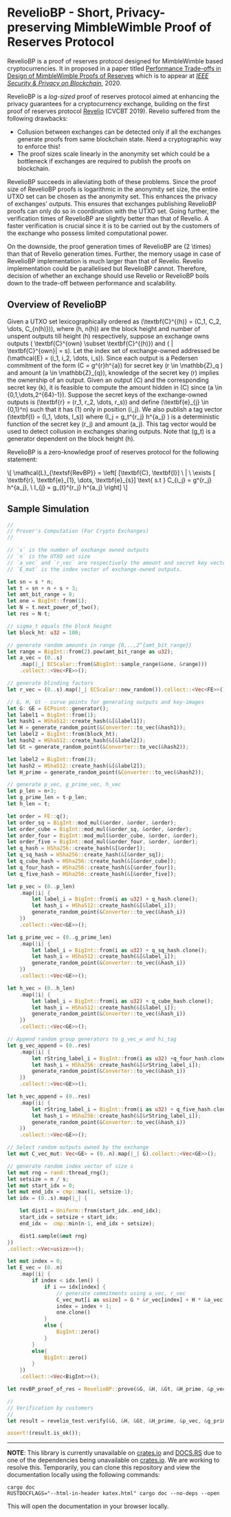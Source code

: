 # RevelioBP - Short, Privacy-preserving MimbleWimble Proof of Reserves Protocol

RevelioBP is a proof of reserves protocol designed for MimbleWimble based cryptocurrencies.
It in proposed in a paper titled [Performance Trade-offs in Design of MimbleWimble Proofs of Reserves](https://eprint.iacr.org/2020/938.pdf) which is to appear at *[IEEE Security & Privacy on Blockchain](https://ieeesb.org/)*, 2020.

RevelioBP is a *log-sized* proof of reserves protocol aimed at enhancing the privacy guarantees for a cryptocurrency exchange, building on the first proof of reserves protocol [Revelio](https://eprint.iacr.org/2019/684) (CVCBT 2019). Revelio suffered from the following drawbacks:

- Collusion between exchanges can be detected only if all the exchanges generate proofs from same blockchain state. Need a cryptographic way to enforce this!
- The proof sizes scale linearly in the anonymity set which could be a bottleneck if exchanges are required to publish the proofs on blockchain.

RevelioBP succeeds in alleviating both of these problems. Since the proof size of RevelioBP proofs is logarithmic in the anonymity set size, the entire UTXO set can be chosen as the anonymity set. This enhances the privacy of exchanges' outputs. This ensures that exchanges publishing RevelioBP proofs can only do so in coordination with the UTXO set. Going further, the verification times of RevelioBP are slightly better than that of Revelio. A faster verification is crucial since it is to be carried out by the customers of the exchange who possess limited computational power.

On the downside, the proof generation times of RevelioBP are \(2 \times\) than that of Revelio generation times. Further, the memory usage in case of RevelioBP implementation is much larger than that of Revelio. Revelio implementation could be parallelised but RevelioBP cannot. Therefore, decision of whether an exchange should use Revelio or RevelioBP boils down to the trade-off between performance and scalability.

## Overview of RevelioBP

Given a UTXO set lexicographically ordered as \(\textbf{C}^{(h)} = (C_1, C_2, \dots, C_{n(h)})\), where \(h, n(h)\) are the block height and number of unspent outputs till height \(h\) respectively, suppose an exchange owns outputs \( \textbf{C}^{own} \subset \textbf{C}^{(h)}\) and \( | \textbf{C}^{own}| = s\). Let the index set of exchange-owned addressed be \(\mathcal{E} = (i_1, i_2, \dots, i_s)\). Since each output is a Pedersen commitment of the form \(C = g^{r}h^{a}\) for secret key \(r \in \mathbb{Z}\_q \) and amount \(a \in \mathbb{Z}\_{q}\), knowledge of the secret key \(r\) implies the ownership of an output. Given an output \(C\) and the corresponding secret key \(k\), it is feasible to compute the amount hidden in \(C\) since \(a \in \{0,1,\dots,2^{64}-1\}\). Suppose the secret keys of the exchange-owned outputs is \(\textbf{r} = (r\_1, r\_2, \dots, r\_s)\) and define \(\textbf{e}\_{j}  \in \{0,1\}^n\) such that it has \(1\) only in position \(i\_j\). We also publish a tag vector \(\textbf{I} = (I\_1, \dots, I\_s)\) where \(I\_j = g\_t^{r\_j} h^{a\_j} \) is a deterministic function of the secret key \(r\_j\) and amount \(a\_j\).
This tag vector would be used to detect collusion in exchanges sharing outputs. Note that \(g\_t\) is a generator dependent on the block height \(h\).

RevelioBP is a zero-knowledge proof of reserves protocol for the following statement:

\\[ \mathcal{L}\_{\textsf{RevBP}} = \left[ [\textbf{C}, \textbf{I}] \ | \ \exists [ \textbf{r}, \textbf{e}\_{1}, \dots, \textbf{e}\_{s}]  \text{  s.t  } C_{i\_j} = g^{r\_j} h^{a\_j}, \ I_{j} = g\_{t}^{r\_j} h^{a\_j} \right] \\]

## Sample Simulation 

```rust
//
// Prover's Computation (For Crypto Exchanges)
//

// `s` is the number of exchange owned outputs
// `n` is the UTXO set size
// `a_vec` and `r_vec` are respectively the amount and secret key vectors
// `E_mat` is the index vector of exchange-owned outputs. 

let sn = s * n;
let t = sn + n + s + 3;
let amt_bit_range = 8;
let one = BigInt::from(1);
let N = t.next_power_of_two();
let res = N-t;

// sigma_t equals the block height 
let block_ht: u32 = 100; 

// generate random amounts in range {0,..,2^{amt_bit_range}}
let range = BigInt::from(2).pow(amt_bit_range as u32);
let a_vec = (0..s)
    .map(|_| ECScalar::from(&BigInt::sample_range(&one, &range)))
    .collect::<Vec<FE>>();

// generate blinding factors
let r_vec = (0..s).map(|_| ECScalar::new_random()).collect::<Vec<FE>>();

// G, H, Gt - curve points for generating outputs and key-images
let G: GE = ECPoint::generator();
let label1 = BigInt::from(1);
let hash1 = HSha512::create_hash(&[&label1]);
let H = generate_random_point(&Converter::to_vec(&hash1));
let label2 = BigInt::from(block_ht);
let hash2 = HSha512::create_hash(&[&label2]);
let Gt = generate_random_point(&Converter::to_vec(&hash2));

let label2 = BigInt::from(2);
let hash2 = HSha512::create_hash(&[&label2]);
let H_prime = generate_random_point(&Converter::to_vec(&hash2));   

// generate p_vec, g_prime_vec, h_vec
let p_len = n+3;
let g_prime_len = t-p_len;
let h_len = t;

let order = FE::q();
let order_sq = BigInt::mod_mul(&order, &order, &order);
let order_cube = BigInt::mod_mul(&order_sq, &order, &order);
let order_four = BigInt::mod_mul(&order_cube, &order, &order);
let order_five = BigInt::mod_mul(&order_four, &order, &order);
let q_hash = HSha256::create_hash(&[&order]);
let q_sq_hash = HSha256::create_hash(&[&order_sq]);
let q_cube_hash = HSha256::create_hash(&[&order_cube]);
let q_four_hash = HSha256::create_hash(&[&order_four]);
let q_five_hash = HSha256::create_hash(&[&order_five]);

let p_vec = (0..p_len)
    .map(|i| {
        let label_i = BigInt::from(i as u32) + q_hash.clone();
        let hash_i = HSha512::create_hash(&[&label_i]);
        generate_random_point(&Converter::to_vec(&hash_i))
    })
    .collect::<Vec<GE>>();

let g_prime_vec = (0..g_prime_len)
    .map(|i| {
        let label_i = BigInt::from(i as u32) + q_sq_hash.clone();
        let hash_i = HSha512::create_hash(&[&label_i]);
        generate_random_point(&Converter::to_vec(&hash_i))
    })
    .collect::<Vec<GE>>();

let h_vec = (0..h_len)
    .map(|i| {
        let label_i = BigInt::from(i as u32) + q_cube_hash.clone();
        let hash_i = HSha512::create_hash(&[&label_i]);
        generate_random_point(&Converter::to_vec(&hash_i))
    })
    .collect::<Vec<GE>>();

// Append random group generators to g_vec_w and hi_tag
let g_vec_append = (0..res)
    .map(|i| {
        let rString_label_i = BigInt::from(i as u32) +q_four_hash.clone();
        let hash_i = HSha256::create_hash(&[&rString_label_i]);
        generate_random_point(&Converter::to_vec(&hash_i))
    })
    .collect::<Vec<GE>>();

let h_vec_append = (0..res)
    .map(|i| {
        let rString_label_i = BigInt::from(i as u32) + q_five_hash.clone();
        let hash_i = HSha256::create_hash(&[&rString_label_i]);
        generate_random_point(&Converter::to_vec(&hash_i))
    })
    .collect::<Vec<GE>>();

// Select random outputs owned by the exchange
let mut C_vec_mut: Vec<GE> = (0..n).map(|_| G).collect::<Vec<GE>>();

// generate random index vector of size s
let mut rng = rand::thread_rng();
let setsize = n / s;
let mut start_idx = 0;
let mut end_idx = cmp::max(1, setsize-1);
let idx = (0..s).map(|_| {

    let dist1 = Uniform::from(start_idx..end_idx);
    start_idx = setsize + start_idx;
    end_idx =  cmp::min(n-1, end_idx + setsize);

    dist1.sample(&mut rng)
})
.collect::<Vec<usize>>();

let mut index = 0;
let E_vec = (0..n)
    .map(|i| {
        if index < idx.len() {
            if i == idx[index] {
                // generate commitments using a_vec, r_vec
                C_vec_mut[i as usize] = G * &r_vec[index] + H * &a_vec[index];
                index = index + 1;
                one.clone()
            }
            else {
                BigInt::zero()
            }
        }
        else{
            BigInt::zero()
        }
    })
    .collect::<Vec<BigInt>>();

let revBP_proof_of_res = RevelioBP::prove(&G, &H, &Gt, &H_prime, &p_vec, &g_prime_vec, &h_vec, &g_vec_append, &h_vec_append, &C_vec_mut, &E_vec, &a_vec, &r_vec);

//
// Verification by customers
//
let result = revelio_test.verify(&G, &H, &Gt, &H_prime, &p_vec, &g_prime_vec, &h_vec, &g_vec_append, &h_vec_append, &C_vec_mut);

assert!(result.is_ok());
```

---

**NOTE**: This library is currently unavailable on [crates.io](https://crates.io) and [DOCS.RS](https://docs.rs/) due to one of the dependencies being unavailable on [crates.io](https://crates.io). We are working to resolve this. Temporarily, you can clone this repository and view the documentation locally using the following commands:

```
cargo doc
RUSTDOCFLAGS="--html-in-header katex.html" cargo doc --no-deps --open
```

This will open the documentation in your browser locally.

